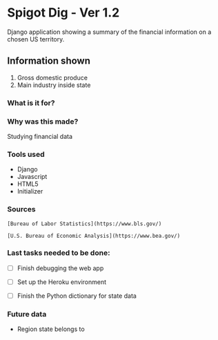 # Spigot Dig - Ver 1.2

Django application showing a summary of the financial information on a chosen US territory. 

## Information shown

1. Gross domestic produce
2. Main industry inside state

### What is it for? 



### Why was this made?

Studying financial data

### Tools used

* Django
* Javascript
* HTML5
* Initializer

### Sources

  ```
[Bureau of Labor Statistics](https://www.bls.gov/)
  
[U.S. Bureau of Economic Analysis](https://www.bea.gov/)
  ```

### Last tasks needed to be done:

- [ ] Finish debugging the web app
- [ ] Set up the Heroku environment
- [ ] Finish the Python dictionary for state data


### Future data 

- Region state belongs to
